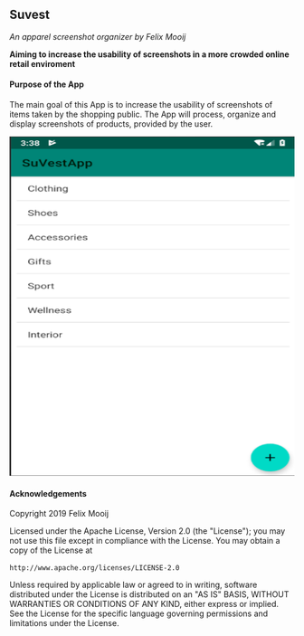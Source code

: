 ## Suvest
*An apparel screenshot organizer by Felix Mooij*

**Aiming to increase the usability of screenshots in a more crowded online retail enviroment**

#### Purpose of the App

The main goal of this App is to increase the usability of screenshots of items taken by the shopping public. The App will process, organize and display screenshots of products, provided by the user.  


<img src="https://github.com/feetjeex/SuvestApp/blob/master/doc/MainActivity.png" width="750" height="600" />

#### Acknowledgements




Copyright 2019 Felix Mooij

Licensed under the Apache License, Version 2.0 (the "License");
you may not use this file except in compliance with the License.
You may obtain a copy of the License at

    http://www.apache.org/licenses/LICENSE-2.0

Unless required by applicable law or agreed to in writing, software
distributed under the License is distributed on an "AS IS" BASIS,
WITHOUT WARRANTIES OR CONDITIONS OF ANY KIND, either express or implied.
See the License for the specific language governing permissions and
limitations under the License.
